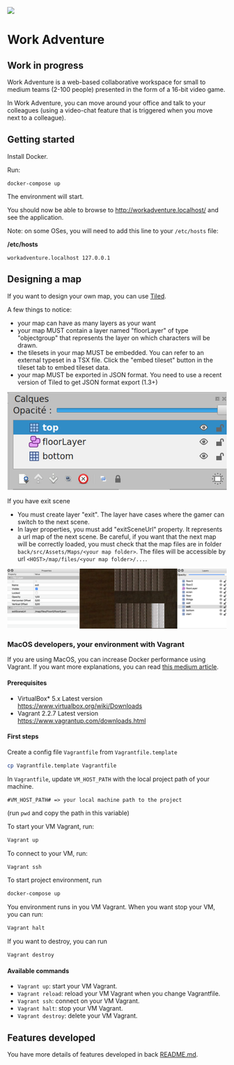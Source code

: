 ![](https://github.com/thecodingmachine/workadventure/workflows/Continuous%20Integration/badge.svg)

# Work Adventure

## Work in progress

Work Adventure is a web-based collaborative workspace for small to medium teams (2-100 people) presented in the form of a
16-bit video game.

In Work Adventure, you can move around your office and talk to your colleagues (using a video-chat feature that is
triggered when you move next to a colleague).


## Getting started

Install Docker.

Run:

```
docker-compose up
```

The environment will start.

You should now be able to browse to http://workadventure.localhost/ and see the application.

Note: on some OSes, you will need to add this line to your `/etc/hosts` file:

**/etc/hosts**
```
workadventure.localhost 127.0.0.1
```

## Designing a map

If you want to design your own map, you can use [Tiled](https://www.mapeditor.org/).

A few things to notice:

- your map can have as many layers as your want
- your map MUST contain a layer named "floorLayer" of type "objectgroup" that represents the layer on which characters will be drawn.
- the tilesets in your map MUST be embedded. You can refer to an external typeset in a TSX file. Click the "embed tileset" button in the tileset tab to embed tileset data.
- your map MUST be exported in JSON format. You need to use a recent version of Tiled to get JSON format export (1.3+)

![](doc/images/tiled_screenshot_1.png)

If you have exit scene
- You must create layer "exit". The layer have cases where the gamer can switch to the next scene.
- In layer properties, you must add "exitSceneUrl" property. It represents a url map of the next scene. Be careful, if you want that the next map will be correctly loaded, you must check that the map files are in folder  `back/src/Assets/Maps/<your map folder>`. The files will be accessible by url `<HOST>/map/files/<your map folder>/...`.

![](doc/images/exit_layer_map.png)

### MacOS developers, your environment with Vagrant

If you are using MacOS, you can increase Docker performance using Vagrant. If you want more explanations, you can read [this medium article](https://medium.com/better-programming/vagrant-to-increase-docker-performance-with-macos-25b354b0c65c).

#### Prerequisites

- VirtualBox*	5.x	Latest version	https://www.virtualbox.org/wiki/Downloads
- Vagrant	2.2.7	Latest version	https://www.vagrantup.com/downloads.html

#### First steps

Create a config file `Vagrantfile` from `Vagrantfile.template`

```bash
cp Vagrantfile.template Vagrantfile
```

In `Vagrantfile`, update `VM_HOST_PATH` with the local project path of your machine.

```
#VM_HOST_PATH# => your local machine path to the project

```

(run `pwd` and copy the path in this variable)

To start your VM Vagrant, run:

```bash
Vagrant up
```

To connect to your VM, run:


```bash
Vagrant ssh
```

To start project environment, run

```bash
docker-compose up
```

You environment runs in you VM Vagrant. When you want stop your VM, you can run:

````bash
Vagrant halt
````

If you want to destroy, you can run

````bash
Vagrant destroy
````

#### Available commands

* `Vagrant up`: start your VM Vagrant.
* `Vagrant reload`: reload your VM Vagrant when you change Vagrantfile.
* `Vagrant ssh`: connect on your VM Vagrant.
* `Vagrant halt`: stop your VM Vagrant.
* `Vagrant destroy`: delete your VM Vagrant.

## Features developed
You have more details of features developed in back [README.md](./back/README.md).

